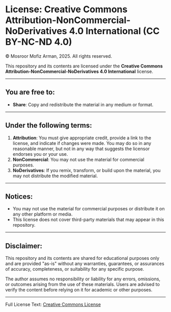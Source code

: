 # License: Creative Commons Attribution-NonCommercial-NoDerivatives 4.0 International (CC BY-NC-ND 4.0)

© Mosroor Mofiz Arman, 2025. All rights reserved.

This repository and its contents are licensed under the **Creative Commons Attribution-NonCommercial-NoDerivatives 4.0 International** license.

---

## You are free to:
- **Share**: Copy and redistribute the material in any medium or format.

---

## Under the following terms:
1. **Attribution**: You must give appropriate credit, provide a link to the license, and indicate if changes were made. You may do so in any reasonable manner, but not in any way that suggests the licensor endorses you or your use.
2. **NonCommercial**: You may not use the material for commercial purposes.
3. **NoDerivatives**: If you remix, transform, or build upon the material, you may not distribute the modified material.

---

## Notices:
- You may not use the material for commercial purposes or distribute it on any other platform or media.
- This license does not cover third-party materials that may appear in this repository.

---

## Disclaimer:
This repository and its contents are shared for educational purposes only and are provided "as-is" without any warranties, guarantees, or assurances of accuracy, completeness, or suitability for any specific purpose.  

The author assumes no responsibility or liability for any errors, omissions, or outcomes arising from the use of these materials. Users are advised to verify the content before relying on it for academic or other purposes.

---

Full License Text: [Creative Commons License](https://creativecommons.org/licenses/by-nc-nd/4.0/)


